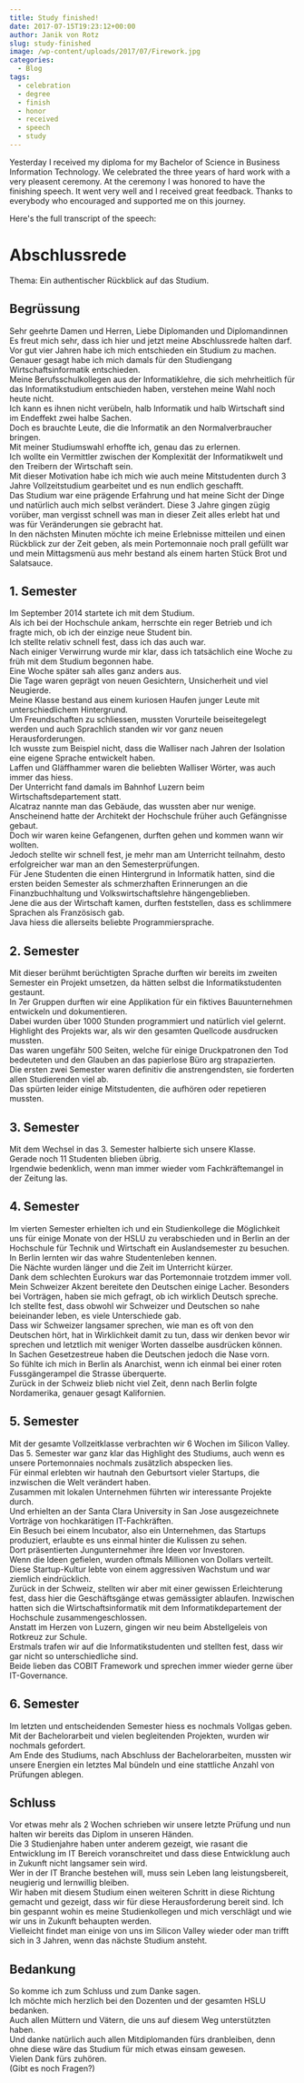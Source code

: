 ```yaml
---
title: Study finished!
date: 2017-07-15T19:23:12+00:00
author: Janik von Rotz
slug: study-finished
image: /wp-content/uploads/2017/07/Firework.jpg
categories:
  - Blog
tags:
  - celebration
  - degree
  - finish
  - honor
  - received
  - speech
  - study
---
```

Yesterday I received my diploma for my Bachelor of Science in Business Information Technology. We celebrated the three years of hard work with a very pleasent ceremony. At the ceremony I was honored to have the finishing speech. It went very well and I received great feedback. Thanks to everybody who encouraged and supported me on this journey.
<!--more-->

Here's the full transcript of the speech:

# Abschlussrede

Thema: Ein authentischer Rückblick auf das Studium.  

## Begrüssung

Sehr geehrte Damen und Herren, Liebe Diplomanden und Diplomandinnen  
Es freut mich sehr, dass ich hier und jetzt meine Abschlussrede halten darf.
Vor gut vier Jahren habe ich mich entschieden ein Studium zu machen.  
Genauer gesagt habe ich mich damals für den Studiengang Wirtschaftsinformatik entschieden.  
Meine Berufsschulkollegen aus der Informatiklehre, die sich mehrheitlich für das Informatikstudium entschieden haben, verstehen meine Wahl noch heute nicht.  
Ich kann es ihnen nicht verübeln, halb Informatik und halb Wirtschaft sind im Endeffekt zwei halbe Sachen.  
Doch es brauchte Leute, die die Informatik an den Normalverbraucher bringen.  
Mit meiner Studiumswahl erhoffte ich, genau das zu erlernen.  
Ich wollte ein Vermittler zwischen der Komplexität der Informatikwelt und den Treibern der Wirtschaft sein.  
Mit dieser Motivation habe ich mich wie auch meine Mitstudenten durch 3 Jahre Vollzeitstudium gearbeitet und es nun endlich geschafft.  
Das Studium war eine prägende Erfahrung und hat meine Sicht der Dinge und natürlich auch mich selbst verändert.
Diese 3 Jahre gingen zügig vorüber, man vergisst schnell was man in dieser Zeit alles erlebt hat und was für Veränderungen sie gebracht hat.  
In den nächsten Minuten möchte ich meine Erlebnisse mitteilen und einen Rückblick zur der Zeit geben, als mein Portemonnaie noch prall gefüllt war und mein Mittagsmenü aus mehr bestand als einem harten Stück Brot und Salatsauce.  

## 1. Semester

Im September 2014 startete ich mit dem Studium.  
Als ich bei der Hochschule ankam, herrschte ein reger Betrieb und ich fragte mich, ob ich der einzige neue Student bin.  
Ich stellte relativ schnell fest, dass ich das auch war.  
Nach einiger Verwirrung wurde mir klar, dass ich tatsächlich eine Woche zu früh mit dem Studium begonnen habe.  
Eine Woche später sah alles ganz anders aus.  
Die Tage waren geprägt von neuen Gesichtern, Unsicherheit und viel Neugierde.  
Meine Klasse bestand aus einem kuriosen Haufen junger Leute mit unterschiedlichem Hintergrund.  
Um Freundschaften zu schliessen, mussten Vorurteile beiseitegelegt werden und auch Sprachlich standen wir vor ganz neuen Herausforderungen.  
Ich wusste zum Beispiel nicht, dass die Walliser nach Jahren der Isolation eine eigene Sprache entwickelt haben.  
Laffen und Gläffhammer waren die beliebten Walliser Wörter, was auch immer das hiess.  
Der Unterricht fand damals im Bahnhof Luzern beim Wirtschaftsdepartement statt.  
Alcatraz nannte man das Gebäude, das wussten aber nur wenige.  
Anscheinend hatte der Architekt der Hochschule früher auch Gefängnisse gebaut.  
Doch wir waren keine Gefangenen, durften gehen und kommen wann wir wollten.  
Jedoch stellte wir schnell fest, je mehr man am Unterricht teilnahm, desto erfolgreicher war man an den Semesterprüfungen.  
Für Jene Studenten die einen Hintergrund in Informatik hatten, sind die ersten beiden Semester als schmerzhaften Erinnerungen an die Finanzbuchhaltung und Volkswirtschaftslehre hängengeblieben.  
Jene die aus der Wirtschaft kamen, durften feststellen, dass es schlimmere Sprachen als Französisch gab.  
Java hiess die allerseits beliebte Programmiersprache.  

## 2. Semester

Mit dieser berühmt berüchtigten Sprache durften wir bereits im zweiten Semester ein Projekt umsetzen, da hätten selbst die Informatikstudenten gestaunt.  
In 7er Gruppen durften wir eine Applikation für ein fiktives Bauunternehmen entwickeln und dokumentieren.  
Dabei wurden über 1000 Stunden programmiert und natürlich viel gelernt.  
Highlight des Projekts war, als wir den gesamten Quellcode ausdrucken mussten.  
Das waren ungefähr 500 Seiten, welche für einige Druckpatronen den Tod bedeuteten und den Glauben an das papierlose Büro arg strapazierten.  
Die ersten zwei Semester waren definitiv die anstrengendsten, sie forderten allen Studierenden viel ab.  
Das spürten leider einige Mitstudenten, die aufhören oder repetieren mussten.  

## 3. Semester

Mit dem Wechsel in das 3. Semester halbierte sich unsere Klasse.  
Gerade noch 11 Studenten blieben übrig.  
Irgendwie bedenklich, wenn man immer wieder vom Fachkräftemangel in der Zeitung las.  

## 4. Semester

Im vierten Semester erhielten ich und ein Studienkollege die Möglichkeit uns für einige Monate von der HSLU zu verabschieden und in Berlin an der Hochschule für Technik und Wirtschaft ein Auslandsemester zu besuchen.  
In Berlin lernten wir das wahre Studentenleben kennen.  
Die Nächte wurden länger und die Zeit im Unterricht kürzer.  
Dank dem schlechten Eurokurs war das Portemonnaie trotzdem immer voll.
Mein Schweizer Akzent bereitete den Deutschen einige Lacher.
Besonders bei Vorträgen, haben sie mich gefragt, ob ich wirklich Deutsch spreche.  
Ich stellte fest, dass obwohl wir Schweizer und Deutschen so nahe beieinander leben, es viele Unterschiede gab.  
Dass wir Schweizer langsamer sprechen, wie man es oft von den Deutschen hört, hat in Wirklichkeit damit zu tun, dass wir denken bevor wir sprechen und letztlich mit weniger Worten dasselbe ausdrücken können.  
In Sachen Gesetzestreue haben die Deutschen jedoch die Nase vorn.  
So fühlte ich mich in Berlin als Anarchist, wenn ich einmal bei einer roten Fussgängerampel die Strasse überquerte.  
Zurück in der Schweiz blieb nicht viel Zeit, denn nach Berlin folgte Nordamerika, genauer gesagt Kalifornien.  

## 5. Semester

Mit der gesamte Vollzeitklasse verbrachten wir 6 Wochen im Silicon Valley.  
Das 5. Semester war ganz klar das Highlight des Studiums, auch wenn es unsere Portemonnaies nochmals zusätzlich abspecken lies.  
Für einmal erlebten wir hautnah den Geburtsort vieler Startups, die inzwischen die Welt verändert haben.  
Zusammen mit lokalen Unternehmen führten wir interessante Projekte durch.  
Und erhielten an der Santa Clara University in San Jose ausgezeichnete Vorträge von hochkarätigen IT-Fachkräften.  
Ein Besuch bei einem Incubator, also ein Unternehmen, das Startups produziert, erlaubte es uns einmal hinter die Kulissen zu sehen.  
Dort präsentierten Jungunternehmer ihre Ideen vor Investoren.  
Wenn die Ideen gefielen, wurden oftmals Millionen von Dollars verteilt.  
Diese Startup-Kultur lebte von einem aggressiven Wachstum und war ziemlich eindrücklich.  
Zurück in der Schweiz, stellten wir aber mit einer gewissen Erleichterung fest, dass hier die Geschäftsgänge etwas gemässigter ablaufen.
Inzwischen hatten sich die Wirtschaftsinformatik mit dem Informatikdepartement der Hochschule zusammengeschlossen.  
Anstatt im Herzen von Luzern, gingen wir neu beim Abstellgeleis von Rotkreuz zur Schule.  
Erstmals trafen wir auf die Informatikstudenten und stellten fest, dass wir gar nicht so unterschiedliche sind.  
Beide lieben das COBIT Framework und sprechen immer wieder gerne über IT-Governance.  

## 6. Semester

Im letzten und entscheidenden Semester hiess es nochmals Vollgas geben.  
Mit der Bachelorarbeit und vielen begleitenden Projekten, wurden wir nochmals gefordert.  
Am Ende des Studiums, nach Abschluss der Bachelorarbeiten, mussten wir unsere Energien ein letztes Mal bündeln und eine stattliche Anzahl von Prüfungen ablegen.  

## Schluss

Vor etwas mehr als 2 Wochen schrieben wir unsere letzte Prüfung und nun halten wir bereits das Diplom in unseren Händen.  
Die 3 Studienjahre haben unter anderem gezeigt, wie rasant die Entwicklung im IT Bereich voranschreitet und dass diese Entwicklung auch in Zukunft nicht langsamer sein wird.  
Wer in der IT Branche bestehen will, muss sein Leben lang leistungsbereit, neugierig und lernwillig bleiben.  
Wir haben mit diesem Studium einen weiteren Schritt in diese Richtung gemacht und gezeigt, dass wir für diese Herausforderung bereit sind.
Ich bin gespannt wohin es meine Studienkollegen und mich verschlägt und wie wir uns in Zukunft behaupten werden.  
Vielleicht findet man einige von uns im Silicon Valley wieder oder man trifft sich in 3 Jahren, wenn das nächste Studium ansteht.  

## Bedankung

So komme ich zum Schluss und zum Danke sagen.  
Ich möchte mich herzlich bei den Dozenten und der gesamten HSLU bedanken.  
Auch allen Müttern und Vätern, die uns auf diesem Weg unterstützten haben.  
Und danke natürlich auch allen Mitdiplomanden fürs dranbleiben, denn ohne diese wäre das Studium für mich etwas einsam gewesen.  
Vielen Dank fürs zuhören.  
(Gibt es noch Fragen?)  
